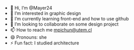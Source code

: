 - 👋 Hi, I’m @Mayer24
- 👀 I’m interested in graphic design
- 🌱 I’m currently learning front-end and how to use github
- 💞️ I’m looking to collaborate on some design project
- 📫 How to reach me mpichun@utem.cl
- 😄 Pronouns: she
- ⚡ Fun fact: I studied architecture
